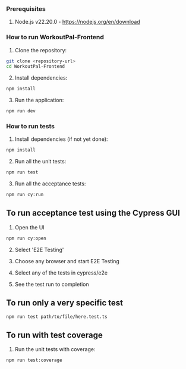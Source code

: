 ### Prerequisites

1. Node.js v22.20.0 - https://nodejs.org/en/download

### How to run WorkoutPal-Frontend

1. Clone the repository:
```bash
git clone <repository-url>
cd WorkoutPal-Frontend
```

2. Install dependencies:
```bash
npm install
```

3. Run the application:
```bash
npm run dev
```

### How to run tests

1. Install dependencies (if not yet done):
```bash
npm install
```

2. Run all the unit tests:
```bash
npm run test
```

3. Run all the acceptance tests:
```bash
npm run cy:run
```

## To run acceptance test using the Cypress GUI

1. Open the UI
```bash
npm run cy:open
```

2. Select 'E2E Testing'

3. Choose any browser and start E2E Testing

4. Select any of the tests in cypress/e2e

5. See the test run to completion

## To run only a very specific test

```bash
npm run test path/to/file/here.test.ts
```

## To run with test coverage

1. Run the unit tests with coverage:
```bash
npm run test:coverage
```
